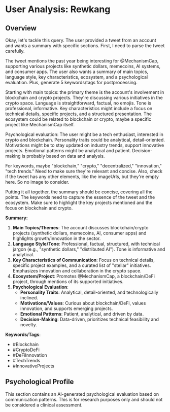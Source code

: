 # User Analysis: Rewkang

## Overview

<think>
Okay, let's tackle this query. The user provided a tweet from an account and wants a summary with specific sections. First, I need to parse the tweet carefully.

The tweet mentions the past year being interesting for @MechanismCap, supporting various projects like synthetic dollars, memecoins, AI systems, and consumer apps. The user also wants a summary of main topics, language style, key characteristics, ecosystem, and a psychological evaluation. Plus, generate 5 keywords/tags for postprocessing.

Starting with main topics: the primary theme is the account's involvement in blockchain and crypto projects. They're discussing various initiatives in the crypto space. Language is straightforward, factual, no emojis. Tone is professional, informative. Key characteristics might include a focus on technical details, specific projects, and a structured presentation. The ecosystem could be related to blockchain or crypto, maybe a specific project like MechanismCap itself.

Psychological evaluation: The user might be a tech enthusiast, interested in crypto and blockchain. Personality traits could be analytical, detail-oriented. Motivations might be to stay updated on industry trends, support innovative projects. Emotional patterns might be analytical and patient. Decision-making is probably based on data and analysis.

For keywords, maybe "blockchain," "crypto," "decentralized," "innovation," "tech trends." Need to make sure they're relevant and concise. Also, check if the tweet has any other elements, like the imageUrls, but they're empty here. So no image to consider.

Putting it all together, the summary should be concise, covering all the points. The keywords need to capture the essence of the tweet and the ecosystem. Make sure to highlight the key projects mentioned and the focus on blockchain and crypto.
</think>

**Summary:**  
1. **Main Topics/Themes**: The account discusses blockchain/crypto projects (synthetic dollars, memecoins, AI, consumer apps) and highlights growth/innovation in the sector.  
2. **Language Style/Tone**: Professional, factual, structured, with technical jargon (e.g., "synthetic dollars," "distributed AI"). Tone is informative and analytical.  
3. **Key Characteristics of Communication**: Focus on technical details, specific project examples, and a curated list of "stellar" initiatives. Emphasizes innovation and collaboration in the crypto space.  
4. **Ecosystem/Project**: Promotes @MechanismCap, a blockchain/DeFi project, through mentions of its supported initiatives.  
5. **Psychological Evaluation**:  
   - **Personality Traits**: Analytical, detail-oriented, and technologically inclined.  
   - **Motivations/Values**: Curious about blockchain/DeFi, values innovation, and supports emerging projects.  
   - **Emotional Patterns**: Patient, analytical, and driven by data.  
   - **Decision-Making**: Data-driven, prioritizes technical feasibility and novelty.  

**Keywords/Tags**:  
- #Blockchain  
- #CryptoDeFi  
- #DeFiInnovation  
- #TechTrends  
- #InnovativeProjects

## Psychological Profile

This section contains an AI-generated psychological evaluation based on communication patterns. This is for research purposes only and should not be considered a clinical assessment.